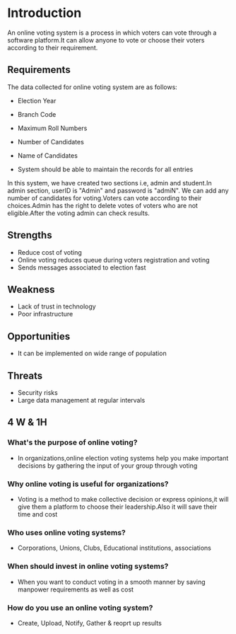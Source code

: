 # Introduction
An online voting system is a process in which voters can vote through a software platform.It can allow anyone to vote or choose their voters according to their requirement.

## Requirements
The data collected for online voting system are as follows:
- Election Year
- Branch Code
- Maximum Roll Numbers
- Number of Candidates
- Name of Candidates

- System should be able to maintain the records for all entries


In this system, we have created two sections i.e, admin and student.In admin section, userID is "Admin" and password is "admiN". We can add any number of candidates for voting.Voters can vote according to their choices.Admin has the right to delete votes of voters who are not eligible.After the voting admin can check results.

## Strengths
- Reduce cost of voting
- Online voting reduces queue during voters registration and voting
- Sends messages associated to election fast

## Weakness
- Lack of trust in technology
- Poor infrastructure

## Opportunities
- It can be implemented on wide range of population

## Threats
- Security risks
- Large data management at regular intervals

## 4 W & 1H
### What's the purpose of online voting?
- In organizations,online election voting systems help you make important decisions by gathering the input of your group through voting

### Why online voting is useful for organizations?
- Voting is a method to make collective decision or express opinions,it will give them a platform to choose their leadership.Also it will save their time and cost

### Who uses online voting systems?
- Corporations, Unions, Clubs, Educational institutions, associations

### When should invest in online voting systems?
- When you want to conduct voting in a smooth manner by saving manpower requirements as well as cost

### How do you use an online voting system?
- Create, Upload, Notify, Gather & reoprt up results
